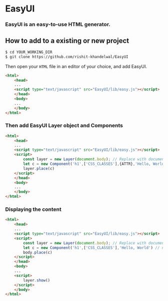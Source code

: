 # EasyUI

### EasyUI is an easy-to-use HTML generator.

## How to add to a existing or new project
```bash
$ cd YOUR_WORKING_DIR
$ git clone https://github.com/rishit-khandelwal/EasyUI
```

Then open your ```HTML``` file in an editor of your choice, and add EasyUI.

```html
<html>
	<head>
	...
	<script type="text/javascript" src="EasyUI/lib/easy.js"></script>
	</head>
	<body>
	...
	</body>
</html>
```

### Then add EasyUI Layer object and Components
```html
<html>
	<head>
	...
	<script type="text/javascript" src="EasyUI/lib/easy.js"></script>
	<script>
		const layer = new Layer(document.body); // Replace with document.getElementById('id') if you want everything in one element
		let c = new Component('h1',['CSS_CLASSES'],{ATTR},'Hello, World') // new Component(TAGNAME,[CSS_CLASSES],{ATTRIBUTES},Content)
		layer.place(c)
	</script>
	</head>
	<body>
	...
	</body>
</html>
```

### Displaying the content
```html
<html>
	<head>
	...
	<script type="text/javascript" src="EasyUI/lib/easy.js"></script>
	<script>
		const layer = new Layer(document.body); // Replace with document.getElementById('id') if you want everything in one element
		let c = new Component('h1',['CSS_CLASSES'],'Hello, World') // new Component(TAGNAME,[CSS_CLASSES],Content)
		body.place(c)
	</script>
	</head>
	<body>
	...
	<script>
		layer.show()
	</script>
	</body>
</html>
```